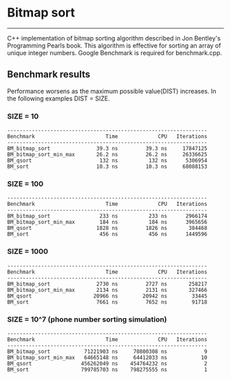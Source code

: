# Bitmap sort
---
C++ implementation of bitmap sorting algorithm described in Jon Bentley's Programming Pearls book. This algorithm is effective for sorting an array of unique integer numbers.
Google Benchmark is required for benchmark.cpp.


## Benchmark results
Performance worsens as the maximum possible value(DIST) increases. In the following examples DIST = SIZE.

### SIZE = 10
```
-----------------------------------------------------------------
Benchmark                       Time             CPU   Iterations
-----------------------------------------------------------------
BM_bitmap_sort               39.3 ns         39.3 ns     17847125
BM_bitmap_sort_min_max       26.2 ns         26.2 ns     26336625
BM_qsort                      132 ns          132 ns      5306954
BM_sort                      10.3 ns         10.3 ns     68088153
```

### SIZE = 100
```
-----------------------------------------------------------------
Benchmark                       Time             CPU   Iterations
-----------------------------------------------------------------
BM_bitmap_sort                233 ns          233 ns      2966174
BM_bitmap_sort_min_max        184 ns          184 ns      3965656
BM_qsort                     1828 ns         1826 ns       384468
BM_sort                       456 ns          456 ns      1449596
```

### SIZE = 1000
```
-----------------------------------------------------------------
Benchmark                       Time             CPU   Iterations
-----------------------------------------------------------------
BM_bitmap_sort               2730 ns         2727 ns       258217
BM_bitmap_sort_min_max       2134 ns         2131 ns       327466
BM_qsort                    20966 ns        20942 ns        33445
BM_sort                      7661 ns         7652 ns        91718
```

### SIZE = 10^7 (phone number sorting simulation)
```
-----------------------------------------------------------------
Benchmark                       Time             CPU   Iterations
-----------------------------------------------------------------
BM_bitmap_sort           71221903 ns     70800308 ns            9
BM_bitmap_sort_min_max   64665148 ns     64412033 ns           10
BM_qsort                456262049 ns    454764232 ns            2
BM_sort                 799785703 ns    798275555 ns            1
```
